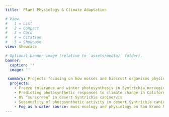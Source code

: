 ```yaml
---
title:  Plant Physiology & Climate Adaptation

# View.
#   1 = List
#   2 = Compact
#   3 = Card
#   4 = Citation
#   5 = Showcase
view: Showcase

# Optional banner image (relative to `assets/media/` folder).
banner:
  caption: ''
  image: ''

 summary: Projects focusing on how mosses and biocrust organisms physiologically respond to environmental stress, seasonal change, and water availability.
  projects:
    - Freeze tolerance and winter photosynthesis in Syntrichia norvegica
    - Predicting photosynthetic responses to climate change in California desert mosses
    - UV “sunscreen” in desert Syntrichia caninervis
    - Seasonality of photosynthetic activity in desert Syntrichia caninervis
    - Fog as a water source: moss ecology and physiology on San Bruno Mountain
---
```


